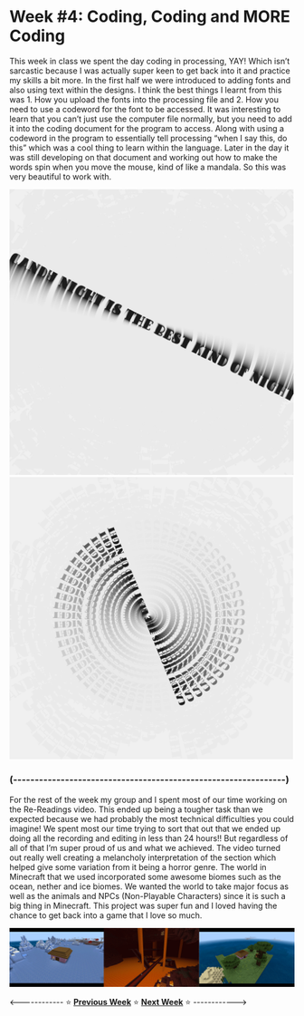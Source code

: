 # Week #4: Coding, Coding and MORE Coding 

This week in class we spent the day coding in processing, YAY! Which isn’t sarcastic because I was actually super keen to get back into it and practice my skills a bit more. In the first half we were introduced to adding fonts and also using text within the designs. I think the best things I learnt from this was 1. How you upload the fonts into the processing file and 2. How you need to use a codeword for the font to be accessed. It was interesting to learn that you can’t just use the computer file normally, but you need to add it into the coding document for the program to access. Along with using a codeword in the program to essentially tell processing “when I say this, do this” which was a cool thing to learn within the language. Later in the day it was still developing on that document and working out how to make the words spin when you move the mouse, kind of like a mandala. So this was very beautiful to work with. 

<img src="coding w3 1.png"> <img src="coding w3 2.png">

### (---------------------------------------------------------------) ###

For the rest of the week my group and I spent most of our time working on the Re-Readings video. This ended up being a tougher task than we expected because we had probably the most technical difficulties you could imagine! We spent most our time trying to sort that out that we ended up doing all the recording and editing in less than 24 hours!! But regardless of all of that I’m super proud of us and what we achieved. The video turned out really well creating a melancholy interpretation of the section which helped give some variation from it being a horror genre. The world in Minecraft that we used incorporated some awesome biomes such as the ocean, nether and ice biomes. We wanted the world to take major focus as well as the animals and NPCs (Non-Playable Characters) since it is such a big thing in Minecraft. This project was super fun and I loved having the chance to get back into a game that I love so much.   

<img src="minecraft-biomes.png">



<------------ :star: [**Previous Week**](https://astlcreations.github.io/codewords-codes-words/SKO/Re-Readings%20&%20Coding/Week%2003/) :star: [**Next Week**](https://astlcreations.github.io/codewords-codes-words/SKO/Re-Readings%20&%20Coding/Week%2005/) :star: ------------>
